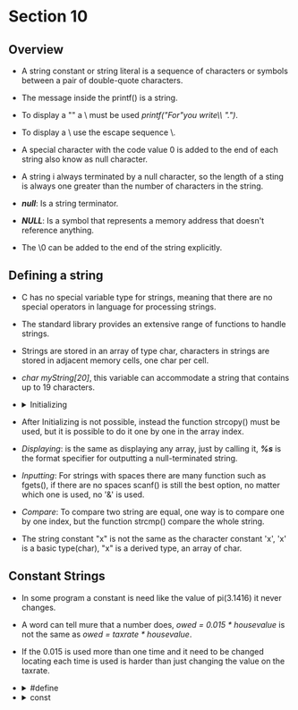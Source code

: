 # Section 10

## Overview

- A string constant or string literal is a sequence of characters or symbols 
  between a pair of double-quote characters.

- The message inside the printf() is a string.

- To display a "" a \ must be used *printf("For\"you write\\\ ".")*.

- To display a \ use the escape sequence \\.

- A special character with the code value 0 is added to the end of each string
  also know as null character.

- A string i always terminated by a null character, so the length of a sting is 
  always one greater than the number of characters in the string.

- ***null***: Is a string terminator.

- ***NULL***: Is a symbol that represents a memory address that doesn't reference
  anything.

- The \0 can be added to the end of the string explicitly.

## Defining a string

- C has no special variable type for strings, meaning that there are no special 
  operators in language for processing strings.

- The standard library provides an extensive range of functions to handle strings.

- Strings are stored in an array of type char, characters in strings are stored in
  adjacent memory cells, one char per cell.

- *char myString[20]*, this variable can accommodate a string that contains up to 
  19 characters.

- <details>
  <summary>Initializing</summary>

    - Can initialize a string variable when it is declared.

    - *char word[] = {'H', 'e', 'l', 'l', 'o'};*.

    - To initialize a string, it is the same as any other array initialization.

      - C compiler automatically computes the number of elements in the array,

      - Based upon the number of initializers, reserves space in memory for exactly
      seven characters(adds the null terminator automatically).

    - Can be initialize explicitly, but make sure to leave an extra space for the
    null operator, if not a compiler error can appear(depends on compiler).

    - At the end is better to let the compiler do it.

    - *char str[40] = "To be";*, space is allocate for all 40 elements but only 5
    will be used.
  </details>

- After Initializing is not possible, instead the function strcopy() must be used, 
  but it is possible to do it one by one in the array index.

- *Displaying*: is the same as displaying any array, just by calling it, 
  ***%s*** is the format specifier for outputting a null-terminated string.

- *Inputting*: For strings with spaces there are many function such as fgets(), if
  there are no spaces scanf() is still the best option, no matter which one is 
  used, no '&' is used.

- *Compare*: To compare two string are equal, one way is to compare one by one
  index, but the function strcmp() compare the whole string.

- The string constant "x" is not the same as the character constant 'x', 'x' is a
  basic type(char), "x" is a derived type, an array of char.

## Constant Strings

- In some program a constant is need like the value of pi(3.1416) it never 
  changes.

- A word can tell mure that a number does, *owed = 0.015 * housevalue* is not the
  same as *owed = taxrate * housevalue*.

- If the 0.015 is used more than one time and it need to be changed locating each
  time is used is harder than just changing the value on the taxrate.

- <details>
  <summary>#define</summary>

    - The preprocessor define constants.

    - *#define TAXRATE 0.015*.

    - When the program is compiled, the value 0.015 will be substituted everywhere
    the TAXRATE is used.

    - It's not a variable as a value can not be assigned to it.

    - *Special syntax*: No equal sign used to assign value, no semicolon.

    - Can appear anywhere in the program, no such a thing as a local define.

    - Makes programs more portable.

    - Can store char and strings. 
  </details>

- <details>
  <summary>const</summary>

    - C90 added a second way to create symbolic constants, using the keyword 
    *const*.

    - *const int MONTHS = 12;*, MONTHS is a symbolic constant for 12.

    - *const* makes MONTHS into a read-only value, can be used in calculation,
    and its value can't be alter.

    - *const* is a newer approach and is more flexible than using #define, as it
    let to declare a type and allows better control over which parts use it.

    - C has yet a third way to create symbolic constants enums(Section 5).

    - Can also be used in stings when a message is repeated.

    - If it's tried to be modified later, the compiler will show an error.
  </details>